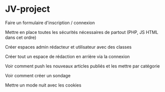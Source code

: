 # JV-project

Faire un formulaire d'inscription / connexion 

Mettre en place toutes les sécurités nécessaires de partout (PHP, JS HTML dans cet ordre)

Créer espaces admin rédacteur et utilisateur avec des classes

Créer tout un espace de rédaction en arrière via la connexion 

Voir comment push les nouveaux articles publiés et les mettre par catégorie

Voir comment créer un sondage

Mettre un mode nuit avec les cookies